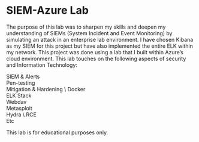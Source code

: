 # SIEM-Azure Lab

The purpose of this lab was to sharpen my skills and deepen my understanding 
of SIEMs (System Incident and Event Monitoring) by simulating an attack in an 
enterprise lab environment. I have chosen Kibana as my SIEM for this project 
but have also implemented the entire ELK within my network.  This project was 
done using a lab that I built within Azure’s cloud environment. This lab 
touches on the following aspects of security and Information Technology:

SIEM & Alerts \
Pen-testing \
Mitigation & Hardening \ 
Docker \
ELK Stack \
Webdav \
Metasploit \
Hydra \ 
RCE \
Etc


This lab is for educational purposes only.

